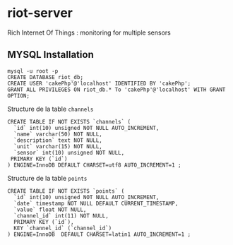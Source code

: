 riot-server
===========

Rich Internet Of Things : monitoring for multiple sensors



MYSQL Installation
-------------------------

    mysql -u root -p
    CREATE DATABASE riot_db;
    CREATE USER 'cakePhp'@'localhost' IDENTIFIED BY 'cakePhp';
    GRANT ALL PRIVILEGES ON riot_db.* To 'cakePhp'@'localhost' WITH GRANT OPTION;


Structure de la table `channels`


    CREATE TABLE IF NOT EXISTS `channels` (
      `id` int(10) unsigned NOT NULL AUTO_INCREMENT,
      `name` varchar(50) NOT NULL,
      `description` text NOT NULL,
      `unit` varchar(15) NOT NULL,
      `sensor` int(10) unsigned NOT NULL,
     PRIMARY KEY (`id`)
    ) ENGINE=InnoDB DEFAULT CHARSET=utf8 AUTO_INCREMENT=1 ;


Structure de la table `points`

    CREATE TABLE IF NOT EXISTS `points` (
      `id` int(10) unsigned NOT NULL AUTO_INCREMENT,
      `date` timestamp NOT NULL DEFAULT CURRENT_TIMESTAMP,
      `value` float NOT NULL,
      `channel_id` int(11) NOT NULL,
      PRIMARY KEY (`id`),
      KEY `channel_id` (`channel_id`)
    ) ENGINE=InnoDB  DEFAULT CHARSET=latin1 AUTO_INCREMENT=1 ;
